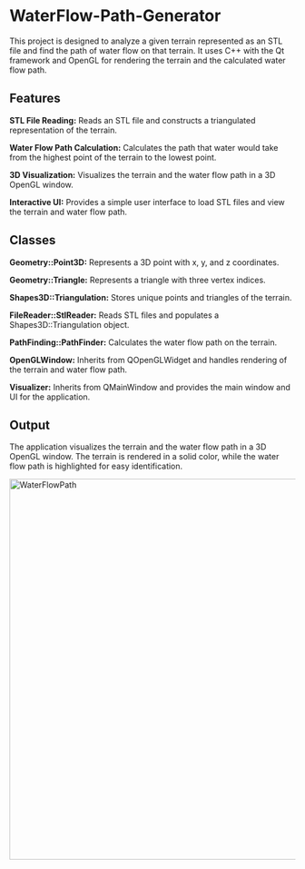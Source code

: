 # WaterFlow-Path-Generator
This project is designed to analyze a given terrain represented as an STL file and find the path of water flow on that terrain. It uses C++ with the Qt framework and OpenGL for rendering the terrain and the calculated water flow path.
 
## Features
**STL File Reading:** Reads an STL file and constructs a triangulated representation of the terrain.

**Water Flow Path Calculation:** Calculates the path that water would take from the highest point of the terrain to the lowest point.

**3D Visualization:** Visualizes the terrain and the water flow path in a 3D OpenGL window.

**Interactive UI:** Provides a simple user interface to load STL files and view the terrain and water flow path.
 
## Classes
**Geometry::Point3D:** Represents a 3D point with x, y, and z coordinates.

**Geometry::Triangle:** Represents a triangle with three vertex indices.

**Shapes3D::Triangulation:** Stores unique points and triangles of the terrain.

**FileReader::StlReader:** Reads STL files and populates a Shapes3D::Triangulation object.

**PathFinding::PathFinder:** Calculates the water flow path on the terrain.

**OpenGLWindow:** Inherits from QOpenGLWidget and handles rendering of the terrain and water flow path.

**Visualizer:** Inherits from QMainWindow and provides the main window and UI for the application.
 
## Output
The application visualizes the terrain and the water flow path in a 3D OpenGL window. The terrain is rendered in a solid color, while the water flow path is highlighted for easy identification.

<img width="671" alt="WaterFlowPath" src="https://github.com/rashmi-kulkarni-ct402/WaterFlow-Path-Generator/assets/158051740/da60063f-d5ae-407d-a8ea-2ab6212d6816">
